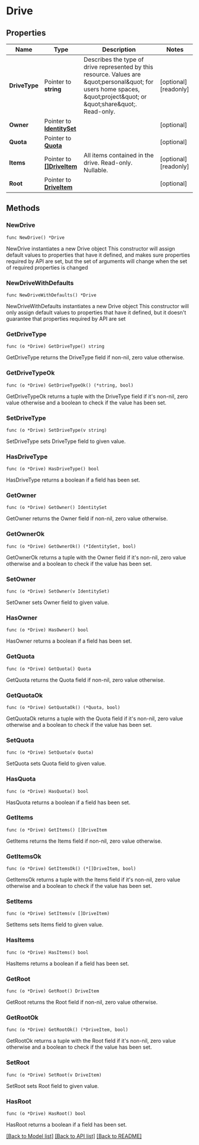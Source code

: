 # Drive

## Properties

Name | Type | Description | Notes
------------ | ------------- | ------------- | -------------
**DriveType** | Pointer to **string** | Describes the type of drive represented by this resource. Values are \&quot;personal\&quot; for users home spaces, \&quot;project\&quot; or \&quot;share\&quot;. Read-only. | [optional] [readonly] 
**Owner** | Pointer to [**IdentitySet**](IdentitySet.md) |  | [optional] 
**Quota** | Pointer to [**Quota**](Quota.md) |  | [optional] 
**Items** | Pointer to [**[]DriveItem**](DriveItem.md) | All items contained in the drive. Read-only. Nullable. | [optional] [readonly] 
**Root** | Pointer to [**DriveItem**](DriveItem.md) |  | [optional] 

## Methods

### NewDrive

`func NewDrive() *Drive`

NewDrive instantiates a new Drive object
This constructor will assign default values to properties that have it defined,
and makes sure properties required by API are set, but the set of arguments
will change when the set of required properties is changed

### NewDriveWithDefaults

`func NewDriveWithDefaults() *Drive`

NewDriveWithDefaults instantiates a new Drive object
This constructor will only assign default values to properties that have it defined,
but it doesn't guarantee that properties required by API are set

### GetDriveType

`func (o *Drive) GetDriveType() string`

GetDriveType returns the DriveType field if non-nil, zero value otherwise.

### GetDriveTypeOk

`func (o *Drive) GetDriveTypeOk() (*string, bool)`

GetDriveTypeOk returns a tuple with the DriveType field if it's non-nil, zero value otherwise
and a boolean to check if the value has been set.

### SetDriveType

`func (o *Drive) SetDriveType(v string)`

SetDriveType sets DriveType field to given value.

### HasDriveType

`func (o *Drive) HasDriveType() bool`

HasDriveType returns a boolean if a field has been set.

### GetOwner

`func (o *Drive) GetOwner() IdentitySet`

GetOwner returns the Owner field if non-nil, zero value otherwise.

### GetOwnerOk

`func (o *Drive) GetOwnerOk() (*IdentitySet, bool)`

GetOwnerOk returns a tuple with the Owner field if it's non-nil, zero value otherwise
and a boolean to check if the value has been set.

### SetOwner

`func (o *Drive) SetOwner(v IdentitySet)`

SetOwner sets Owner field to given value.

### HasOwner

`func (o *Drive) HasOwner() bool`

HasOwner returns a boolean if a field has been set.

### GetQuota

`func (o *Drive) GetQuota() Quota`

GetQuota returns the Quota field if non-nil, zero value otherwise.

### GetQuotaOk

`func (o *Drive) GetQuotaOk() (*Quota, bool)`

GetQuotaOk returns a tuple with the Quota field if it's non-nil, zero value otherwise
and a boolean to check if the value has been set.

### SetQuota

`func (o *Drive) SetQuota(v Quota)`

SetQuota sets Quota field to given value.

### HasQuota

`func (o *Drive) HasQuota() bool`

HasQuota returns a boolean if a field has been set.

### GetItems

`func (o *Drive) GetItems() []DriveItem`

GetItems returns the Items field if non-nil, zero value otherwise.

### GetItemsOk

`func (o *Drive) GetItemsOk() (*[]DriveItem, bool)`

GetItemsOk returns a tuple with the Items field if it's non-nil, zero value otherwise
and a boolean to check if the value has been set.

### SetItems

`func (o *Drive) SetItems(v []DriveItem)`

SetItems sets Items field to given value.

### HasItems

`func (o *Drive) HasItems() bool`

HasItems returns a boolean if a field has been set.

### GetRoot

`func (o *Drive) GetRoot() DriveItem`

GetRoot returns the Root field if non-nil, zero value otherwise.

### GetRootOk

`func (o *Drive) GetRootOk() (*DriveItem, bool)`

GetRootOk returns a tuple with the Root field if it's non-nil, zero value otherwise
and a boolean to check if the value has been set.

### SetRoot

`func (o *Drive) SetRoot(v DriveItem)`

SetRoot sets Root field to given value.

### HasRoot

`func (o *Drive) HasRoot() bool`

HasRoot returns a boolean if a field has been set.


[[Back to Model list]](../README.md#documentation-for-models) [[Back to API list]](../README.md#documentation-for-api-endpoints) [[Back to README]](../README.md)


